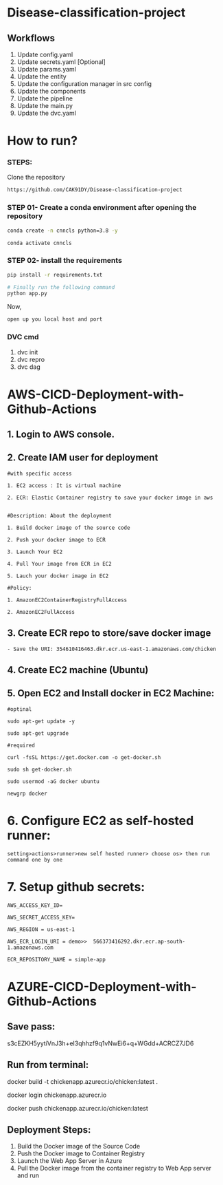 # Disease-classification-project


## Workflows

1. Update config.yaml
2. Update secrets.yaml [Optional]
3. Update params.yaml
4. Update the entity
5. Update the configuration manager in src config
6. Update the components
7. Update the pipeline 
8. Update the main.py
9. Update the dvc.yaml


# How to run?
### STEPS:

Clone the repository

```bash
https://github.com/CAK91DY/Disease-classification-project
```
### STEP 01- Create a conda environment after opening the repository

```bash
conda create -n cnncls python=3.8 -y
```

```bash
conda activate cnncls
```


### STEP 02- install the requirements
```bash
pip install -r requirements.txt
```


```bash
# Finally run the following command
python app.py
```

Now,
```bash
open up you local host and port
```


### DVC cmd

1. dvc init
2. dvc repro
3. dvc dag



# AWS-CICD-Deployment-with-Github-Actions

## 1. Login to AWS console.

## 2. Create IAM user for deployment

	#with specific access

	1. EC2 access : It is virtual machine

	2. ECR: Elastic Container registry to save your docker image in aws


	#Description: About the deployment

	1. Build docker image of the source code

	2. Push your docker image to ECR

	3. Launch Your EC2 

	4. Pull Your image from ECR in EC2

	5. Lauch your docker image in EC2

	#Policy:

	1. AmazonEC2ContainerRegistryFullAccess

	2. AmazonEC2FullAccess

	
## 3. Create ECR repo to store/save docker image
    - Save the URI: 354610416463.dkr.ecr.us-east-1.amazonaws.com/chicken

	
## 4. Create EC2 machine (Ubuntu) 

## 5. Open EC2 and Install docker in EC2 Machine:
	
	
	#optinal

	sudo apt-get update -y

	sudo apt-get upgrade
	
	#required

	curl -fsSL https://get.docker.com -o get-docker.sh

	sudo sh get-docker.sh

	sudo usermod -aG docker ubuntu

	newgrp docker
	
# 6. Configure EC2 as self-hosted runner:
    setting>actions>runner>new self hosted runner> choose os> then run command one by one


# 7. Setup github secrets:

    AWS_ACCESS_KEY_ID=

    AWS_SECRET_ACCESS_KEY=

    AWS_REGION = us-east-1

    AWS_ECR_LOGIN_URI = demo>>  566373416292.dkr.ecr.ap-south-1.amazonaws.com

    ECR_REPOSITORY_NAME = simple-app




# AZURE-CICD-Deployment-with-Github-Actions

## Save pass:

s3cEZKH5yytiVnJ3h+eI3qhhzf9q1vNwEi6+q+WGdd+ACRCZ7JD6


## Run from terminal:

docker build -t chickenapp.azurecr.io/chicken:latest .

docker login chickenapp.azurecr.io

docker push chickenapp.azurecr.io/chicken:latest


## Deployment Steps:

1. Build the Docker image of the Source Code
2. Push the Docker image to Container Registry
3. Launch the Web App Server in Azure 
4. Pull the Docker image from the container registry to Web App server and run 